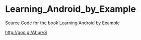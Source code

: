 Learning_Android_by_Example
===========================

Source Code for the book Learning Android by Example

http://goo.gl/AhurvS
